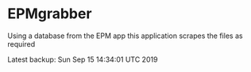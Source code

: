 # EPMgrabber
Using a database from the EPM app this application scrapes the files as required


Latest backup: Sun Sep 15 14:34:01 UTC 2019
